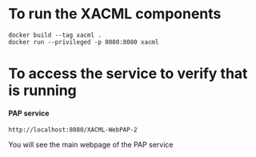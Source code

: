 # To run the XACML components

```
docker build --tag xacml .
docker run --privileged -p 8080:8080 xacml
```

# To access the service to verify that is running

#### PAP service
```
http://localhost:8080/XACML-WebPAP-2
```

You will see the main webpage of the PAP service

